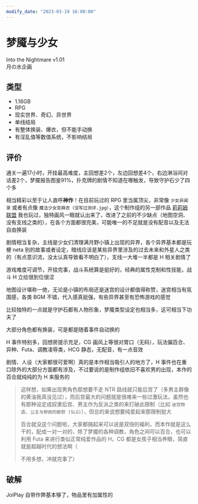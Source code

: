 ```yaml
---
modify_date: "2023-03-19 16:00:00"
---
```


# 梦魇与少女

Into the Nightmare v1.01  
月の水企画

## 类型

- 1.16GB
- RPG
- 现实世界、奇幻、异世界
- 单线结局
- 有整体换装、爆衣，但不能手动换
- 有淫乱值等数值系统，不影响结局

## 评价

通关一遍17小时，开挂最高难度，主回想差2个，左边回想差4个，右边淋浴间对话差2个，梦魇报告图鉴91%，扑克牌的剧情不知道在哪触发，导致守护石少了四个多

相当精彩以至于让人直呼**神作**！在目前玩过的 RPG 里当属顶尖，非常像 `少女异闻录` 或者有点像 `魔法少女亚麻衣（没写过测评.jpg）`，这个制作组的另一部作品 [莉莉姆联盟](莉莉姆联盟.md) 我也玩过，独特画风一眼就认出来了，改进了之前的不少缺点（地图空洞、没有支线之类的），在各个方面都很完美，可能唯一的不足就是没有配音以及无法自由换装

剧情相当复杂，主线是少女们清理满月野小镇上出现的异界，各个异界基本都是玩梗 neta 别的故事或者设定，暗线应该是某些异界里涉及的过去未来和外星人之类的（有点意识流，没太认真导致看不明白了），支线一大堆一半都是 H 相关剧情了

游戏难度可调节，开挂完事，战斗系统算是挺好的，经典的属性克制和性技能，战斗 H 立绘很到位很涩

地图设计堪称一绝，无论是小镇的布局还是迷宫的设计都值得称赞，迷宫相当有氛围感，各类 BGM 不错，代入感真挺强，有些异界甚至有恐怖游戏的感觉

比较独特的一点就是守护石都有人物形象，梦魇类型设定也相当多，这可相当下功夫了

大部分角色都有换装，可是都是随着事件自动换的

H 事件特别多，回想房提示充足，CG 画风上等很对胃口（无码），玩法偏百合、异种、Futa、调教凌辱类，HCG 静态，无配音，有一点音效

剧情、人设（大家都很可爱啊）真的是本作相当吸引人的地方了，H 事件也在重口除外的大部分方面都有涉及，不过要说的是制作组依旧不喜欢男的出现，本作的百合就纯纯的为 H 来服务的

> 这样想，如果出现男角色那想要不走 NTR 路线就只能后宫了（多男主群像的黄油我真没见过），而后宫最大的问题就是很难来一些过激玩法，虽然也有那种设定成奴隶后宫、男主作为反派之类的来打破此限制（比如 `迷宫物语`、`公主与秽欲的献祭 (SLG)`），但总的来说想要纯爱起来那限制挺大
>
> 百合就没这个问题啦，大家都搞起来可以说是双倍的福利，而本作就是这么干的，配成一对一对的，除了梦魇的各种调教，角色之间可以百合，也可以利用 Futa 来进行类似正常纯爱作品的 H，CG 都是女孩子相当养眼，简直就是超越时代的想法啊（
>
> 不用多想，冲就完事了）

## 破解

JoiPlay 自带作弊基本够了，物品里有加属性的
